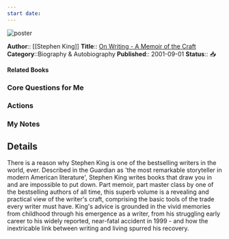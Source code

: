 ```yaml
---
start date:
---
```

![poster](http://books.google.com/books/content?id=DPg4J_xn3ZEC&printsec=frontcover&img=1&zoom=5&edge=curl&source=gbs_api)

**Author**:: [[Stephen King]]
**Title**:: [On Writing - A Memoir of the Craft](http://books.google.com/books?id=DPg4J_xn3ZEC&printsec=frontcover&dq=intitle:On+Writing:+A+Memoir+of+the+Craft&hl=&cd=1&source=gbs_api)
**Category**::Biography & Autobiography
**Published**:: 2001-09-01
**Status**:: 📥

**Related Books**
### Core Questions for Me

### Actions

### My Notes

## Details
There is a reason why Stephen King is one of the bestselling writers in the world, ever. Described in the Guardian as 'the most remarkable storyteller in modern American literature', Stephen King writes books that draw you in and are impossible to put down. Part memoir, part master class by one of the bestselling authors of all time, this superb volume is a revealing and practical view of the writer's craft, comprising the basic tools of the trade every writer must have. King's advice is grounded in the vivid memories from childhood through his emergence as a writer, from his struggling early career to his widely reported, near-fatal accident in 1999 - and how the inextricable link between writing and living spurred his recovery.